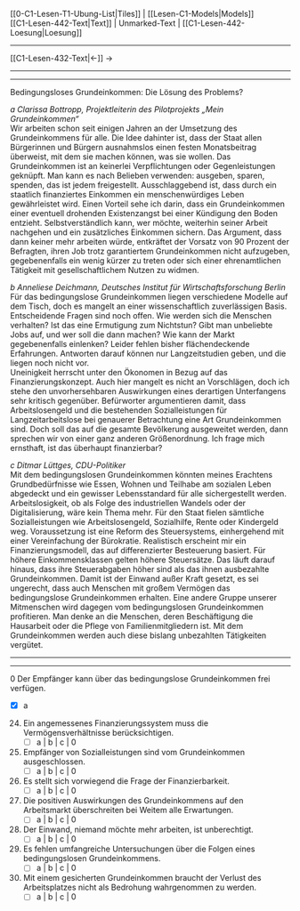    [[0-C1-Lesen-T1-Ubung-List|Tiles]] | [[Lesen-C1-Models|Models]]    
   [[C1-Lesen-442-Text|Text]]  | Unmarked-Text | [[C1-Lesen-442-Loesung|Loesung]]    

---

   [[C1-Lesen-432-Text|←]]          →   

---
---

Bedingungsloses Grundeinkommen: Die Lösung des Problems?

*a Clarissa Bottropp, Projektleiterin des Pilotprojekts „Mein Grundeinkommen“*  
Wir arbeiten schon seit einigen Jahren an der Umsetzung des Grundeinkommens für alle. Die Idee dahinter ist, dass der Staat allen Bürgerinnen und Bürgern ausnahmslos einen festen Monatsbeitrag überweist, mit dem sie machen können, was sie wollen. Das Grundeinkommen ist an keinerlei Verpflichtungen oder Gegenleistungen geknüpft. Man kann es nach Belieben verwenden: ausgeben, sparen, spenden, das ist jedem freigestellt. Ausschlaggebend ist, dass durch ein staatlich finanziertes Einkommen ein menschenwürdiges Leben gewährleistet wird. Einen Vorteil sehe ich darin, dass ein Grundeinkommen einer eventuell drohenden Existenzangst bei einer Kündigung den Boden entzieht. Selbstverständlich kann, wer möchte, weiterhin seiner Arbeit nachgehen und ein zusätzliches Einkommen sichern. Das Argument, dass dann keiner mehr arbeiten würde, entkräftet der Vorsatz von 90 Prozent der Befragten, ihren Job trotz garantiertem Grundeinkommen nicht aufzugeben, gegebenenfalls ein wenig kürzer zu treten oder sich einer ehrenamtlichen Tätigkeit mit gesellschaftlichem Nutzen zu widmen.  

*b Anneliese Deichmann, Deutsches Institut für Wirtschaftsforschung Berlin*  
Für das bedingungslose Grundeinkommen liegen verschiedene Modelle auf dem Tisch, doch es mangelt an einer wissenschaftlich zuverlässigen Basis. Entscheidende Fragen sind noch offen. Wie werden sich die Menschen verhalten? Ist das eine Ermutigung zum Nichtstun? Gibt man unbeliebte Jobs auf, und wer soll die dann machen? Wie kann der Markt gegebenenfalls einlenken? Leider fehlen bisher flächendeckende Erfahrungen. Antworten darauf können nur Langzeitstudien geben, und die liegen noch nicht vor.  
Uneinigkeit herrscht unter den Ökonomen in Bezug auf das Finanzierungskonzept. Auch hier mangelt es nicht an Vorschlägen, doch ich stehe den unvorhersehbaren Auswirkungen eines derartigen Unterfangens sehr kritisch gegenüber. Befürworter argumentieren damit, dass Arbeitslosengeld und die bestehenden Sozialleistungen für Langzeitarbeitslose bei genauerer Betrachtung eine Art Grundeinkommen sind. Doch soll das auf die gesamte Bevölkerung ausgeweitet werden, dann sprechen wir von einer ganz anderen Größenordnung. Ich frage mich ernsthaft, ist das überhaupt finanzierbar?  

*c Ditmar Lüttges, CDU-Politiker*  
Mit dem bedingungslosen Grundeinkommen könnten meines Erachtens Grundbedürfnisse wie Essen, Wohnen und Teilhabe am sozialen Leben abgedeckt und ein gewisser Lebensstandard für alle sichergestellt werden. Arbeitslosigkeit, ob als Folge des industriellen Wandels oder der Digitalisierung, wäre kein Thema mehr. Für den Staat fielen sämtliche Sozialleistungen wie Arbeitslosengeld, Sozialhilfe, Rente oder Kindergeld weg. Voraussetzung ist eine Reform des Steuersystems, einhergehend mit einer Vereinfachung der Bürokratie. Realistisch erscheint mir ein Finanzierungsmodell, das auf differenzierter Besteuerung basiert. Für höhere Einkommensklassen gelten höhere Steuersätze. Das läuft darauf hinaus, dass ihre Steuerabgaben höher sind als das ihnen ausbezahlte Grundeinkommen. Damit ist der Einwand außer Kraft gesetzt, es sei ungerecht, dass auch Menschen mit großem Vermögen das bedingungslose Grundeinkommen erhalten. Eine andere Gruppe unserer Mitmenschen wird dagegen vom bedingungslosen Grundeinkommen profitieren. Man denke an die Menschen, deren Beschäftigung die Hausarbeit oder die Pflege von Familienmitgliedern ist. Mit dem Grundeinkommen werden auch diese bislang unbezahlten Tätigkeiten vergütet.  

---
---

0 Der Empfänger kann über das bedingungslose Grundeinkommen frei verfügen.  
- [x] a  

24. Ein angemessenes Finanzierungssystem muss die Vermögensverhältnisse berücksichtigen.  
    - [ ] a  |  b  |  c  |  0  

25. Empfänger von Sozialleistungen sind vom Grundeinkommen ausgeschlossen.  
    - [ ] a  |  b  |  c  |  0  

26. Es stellt sich vorwiegend die Frage der Finanzierbarkeit.  
    - [ ] a  |  b  |  c  |  0  

27. Die positiven Auswirkungen des Grundeinkommens auf den Arbeitsmarkt überschreiten bei Weitem alle Erwartungen.  
    - [ ] a  |  b  |  c  |  0  

28. Der Einwand, niemand möchte mehr arbeiten, ist unberechtigt.  
    - [ ] a  |  b  |  c  |  0  

29. Es fehlen umfangreiche Untersuchungen über die Folgen eines bedingungslosen Grundeinkommens.  
    - [ ] a  |  b  |  c  |  0  

30. Mit einem gesicherten Grundeinkommen braucht der Verlust des Arbeitsplatzes nicht als Bedrohung wahrgenommen zu werden.  
    - [ ] a  |  b  |  c  |  0  